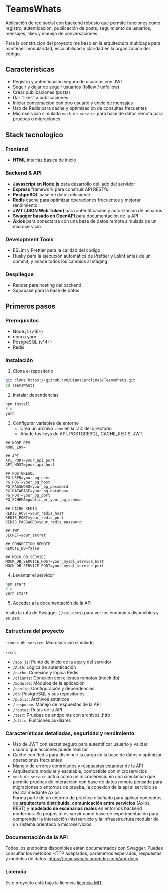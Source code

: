 # TeamsWhats

Aplicación de red social con backend robusto que permite funciones como registro, autenticación, publicación de posts, seguimiento de usuarios, mensajes, likes y manejo de conversaciones.

Para la construcion del proyecto me baso en la arquitectura multicapa para mantener modularidad, escalabilidad y claridad en la organización del código.

## Caracteristicas

- Registro y autenticación segura de usuarios con JWT
- Seguir y dejar de seguir usuarios (follow / unfollow)
- Crear publicaciones (posts)
- Dar “likes” a publicaciones
- Iniciar conversacion con otro usuario y envio de mensajes
- Uso de Redis para cache y optimización de consultas frecuentes
- Microservicio simulado `mock-db-service` para base de datos remota para pruebas o migraciones

## Stack tecnologico

### Frontend

- **HTML** interfaz básica de inicio

### Backend & API

- **Javascript en Node.js** para desarrollo del lado del servidor
- **Express** framework para construir API RESTful
- **PostgreSQL** base de datos relacional
- **Redis** cache para optimizar operaciones frecuentes y mejorar rendimiento
- **JWT (JSON Web Token)** para autentificacion y autorizacion de usuarios
- **Swagger basado en OpenAPI** para documentación de la API
- **Axios** para conectarse con una base de datos remota simulada de un microservicio

### Development Tools

- ESLint y Prettier para la calidad del código
- Husky para la ejecución automática de Prettier y Eslint antes de un commit, y añade todos los cambios al staging

### Despliegue

- Render para hosting del backend
- Supabase para la base de datos

## Primeros pasos

### Prerequisitos

- Node.js (v16+)
- npm o yarn
- PostgreSQL (v14+)
- Redis

### Instalación

1. Clona el repositorio

```bash
git clone https://github.com/DianaCarolina3/TeamsWhats.git
cd TeamsWhats
```

2. Instalar dependencias

```bash
npm install
# o
yarn
```

3. Configurar variables de entorno
   - Crea un archivo `.env` en la raíz del directorio
   - Añade tus keys de API, POSTGRESQL, CACHE_REDIS, JWT

```
## NODE DEV
NODE_ENV=

## API
API_PORT=your_api_port
API_HOST=your_api_host

## POSTGRESQL
PG_USER=your_pg_user
PG_HOST=your_pg_host
PG_PASSWORD=your_pg_password
PG_DATABASE=your_pg_database
PG_PORT=your_pg_port
PG_SCHEMA=public_or_your_pg_schema

## CACHE_REDIS
REDIS_HOST=your_redis_host
REDIS_PORT=your_redis_port
REDIS_PASSWORD=your_redis_password

## JWT
SECRET=your_secret

## CONNECTION_REMOTE
REMOTE_DB=false

## MOCK_DB_SERVICE
MOCK_DB_SERVICE_HOST=your_mysql_service_host
MOCK_DB_SERVICE_PORT=your_mysql_service_port
```

4. Levantar el servidor

```bash
npm start
# o
yarn start
```

5. Acceder a la documentación de la API

Visita la ruta de Swagger ( `/api-docs`) para ver los endpoints disponibles y su uso.

### Estructura del proyecto

-`/mock-db-service`: Microservicio simulado

-`/src`:

- `/app.js`: Punto de inicio de la app y del servidor
- `/Auth`: Lógica de autenticación
- `/cache`: Conexión y lógica Redis
- `/clients`: Conexión con clientes remotos (mock db)
- `/modules`: Módulos de la aplicación
- `/config`: Configuración y dependencias
- `/db`: PostgreSQL y sus repositorios
- `/public`: Archivos estáticos
- `/response`: Manejo de respuestas de la API
- `/routes`: Rutas de la API
- `/test`: Pruebas de endpoints con archivos .http
- `/utils`: Funciones auxiliares

### Características detalladas, seguridad y rendimiento

- Uso de JWT con secret seguro para autentificar usuario y validar usuario que acciones puede realizar
- Cache con Redis para disminuir la carga en la base de datos y optimizar operaciones frecuentes
- Manejo de errores controlados y respuestas estandar de la API
- Arquitectura modular y escalable, compatible con microservicios
- `mock-db-service` actúa como un microservicio en una simulacion que permite pruebas de interacción con base de datos remota pensado para migraciones o entornos de prueba, la conexion de la api al servicio se realiza mediante Axios.</br>
  Forma parte de un entorno de práctica diseñado para aplicar conceptos de **arquitectura distribuida**, **comunicación entre servicios** (Axios, REST) y **modelado de escenarios reales** en entornos backend modernos.
  Su propósito es servir como base de experimentación para comprender la interacción interservicio y la infraestructura modular de un sistema orientado a microservicios.

### Documentación de la API

Todos los endpoints disponibles están documentados con Swagger. Puedes consultar los métodos HTTP aceptados, parámetros esperados, respuestas y modelos de datos.
https://teamswhats.onrender.com/api-docs

### Licencia

Este proyecto está bajo la licencia [licencia MIT](https://opensource.org/licenses/MIT).
